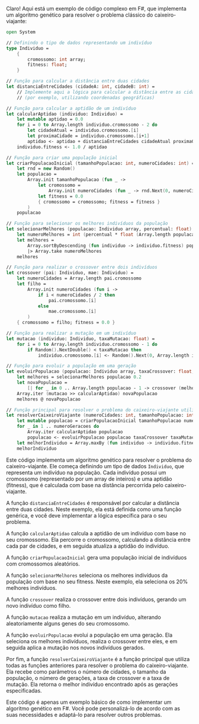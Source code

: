 Claro! Aqui está um exemplo de código complexo em F#, que implementa um algoritmo genético para resolver o problema clássico do caixeiro-viajante:

```fsharp
open System

// Definindo o tipo de dados representando um indivíduo
type Individuo =
    {
        cromossomo: int array;
        fitness: float;
    }

// Função para calcular a distância entre duas cidades
let distanciaEntreCidades (cidadeA: int, cidadeB: int) =
    // Implemente aqui a lógica para calcular a distância entre as cidades
    // (por exemplo, utilizando coordenadas geográficas)

// Função para calcular a aptidão de um indivíduo
let calcularAptidao (individuo: Individuo) =
    let mutable aptidao = 0.0
    for i = 0 to Array.length individuo.cromossomo - 2 do
        let cidadeAtual = individuo.cromossomo.[i]
        let proximaCidade = individuo.cromossomo.[i+1]
        aptidao <- aptidao + distanciaEntreCidades cidadeAtual proximaCidade
    individuo.fitness <- 1.0 / aptidao

// Função para criar uma população inicial
let criarPopulacaoInicial (tamanhoPopulacao: int, numeroCidades: int) =
    let rnd = new Random()
    let populacao =
        Array.init tamanhoPopulacao (fun _ ->
            let cromossomo =
                Array.init numeroCidades (fun _ -> rnd.Next(0, numeroCidades))
            let fitness = 0.0
            { cromossomo = cromossomo; fitness = fitness }
        )
    populacao

// Função para selecionar os melhores indivíduos da população
let selecionarMelhores (populacao: Individuo array, percentual: float) =
    let numeroMelhores = int (percentual * float (Array.length populacao))
    let melhores =
        Array.sortByDescending (fun individuo -> individuo.fitness) populacao
        |> Array.take numeroMelhores
    melhores

// Função para realizar o crossover entre dois indivíduos
let crossover (pai: Individuo, mae: Individuo) =
    let numeroCidades = Array.length pai.cromossomo
    let filho =
        Array.init numeroCidades (fun i ->
            if i < numeroCidades / 2 then
                pai.cromossomo.[i]
            else
                mae.cromossomo.[i]
        )
    { cromossomo = filho; fitness = 0.0 }

// Função para realizar a mutação em um indivíduo
let mutacao (individuo: Individuo, taxaMutacao: float) =
    for i = 0 to Array.length individuo.cromossomo - 1 do
        if Random().NextDouble() < taxaMutacao then
            individuo.cromossomo.[i] <- Random().Next(0, Array.length individuo.cromossomo)

// Função para evoluir a população em uma geração
let evoluirPopulacao (populacao: Individuo array, taxaCrossover: float, taxaMutacao: float) =
    let melhores = selecionarMelhores populacao 0.2
    let novaPopulacao =
        [| for _ in 0 .. Array.length populacao - 1 -> crossover (melhores.[Random().Next(0, Array.length melhores)], melhores.[Random().Next(0, Array.length melhores)]) |]
    Array.iter (mutacao >> calcularAptidao) novaPopulacao
    melhores @ novaPopulacao

// Função principal para resolver o problema do caixeiro-viajante utilizando algoritmo genético
let resolverCaixeiroViajante (numeroCidades: int, tamanhoPopulacao: int, numeroGeracoes: int, taxaCrossover: float, taxaMutacao: float) =
    let mutable populacao = criarPopulacaoInicial tamanhoPopulacao numeroCidades
    for _ in 1 .. numeroGeracoes do
        Array.iter calcularAptidao populacao
        populacao <- evoluirPopulacao populacao taxaCrossover taxaMutacao
    let melhorIndividuo = Array.maxBy (fun individuo -> individuo.fitness) populacao
    melhorIndividuo
```

Este código implementa um algoritmo genético para resolver o problema do caixeiro-viajante. Ele começa definindo um tipo de dados `Individuo`, que representa um indivíduo na população. Cada indivíduo possui um cromossomo (representado por um array de inteiros) e uma aptidão (fitness), que é calculada com base na distância percorrida pelo caixeiro-viajante.

A função `distanciaEntreCidades` é responsável por calcular a distância entre duas cidades. Neste exemplo, ela está definida como uma função genérica, e você deve implementar a lógica específica para o seu problema.

A função `calcularAptidao` calcula a aptidão de um indivíduo com base no seu cromossomo. Ela percorre o cromossomo, calculando a distância entre cada par de cidades, e em seguida atualiza a aptidão do indivíduo.

A função `criarPopulacaoInicial` gera uma população inicial de indivíduos com cromossomos aleatórios.

A função `selecionarMelhores` seleciona os melhores indivíduos da população com base no seu fitness. Neste exemplo, ela seleciona os 20% melhores indivíduos.

A função `crossover` realiza o crossover entre dois indivíduos, gerando um novo indivíduo como filho.

A função `mutacao` realiza a mutação em um indivíduo, alterando aleatoriamente alguns genes do seu cromossomo.

A função `evoluirPopulacao` evolui a população em uma geração. Ela seleciona os melhores indivíduos, realiza o crossover entre eles, e em seguida aplica a mutação nos novos indivíduos gerados.

Por fim, a função `resolverCaixeiroViajante` é a função principal que utiliza todas as funções anteriores para resolver o problema do caixeiro-viajante. Ela recebe como parâmetros o número de cidades, o tamanho da população, o número de gerações, a taxa de crossover e a taxa de mutação. Ela retorna o melhor indivíduo encontrado após as gerações especificadas.

Este código é apenas um exemplo básico de como implementar um algoritmo genético em F#. Você pode personalizá-lo de acordo com as suas necessidades e adaptá-lo para resolver outros problemas.